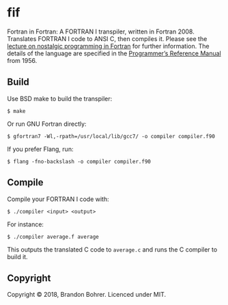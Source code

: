 # fif
Fortran in Fortran: A FORTRAN I transpiler, written in Fortran 2008. Translates
FORTRAN I code to ANSI C, then compiles it. Please see the
[lecture on nostalgic programming in Fortran](http://www.contrib.andrew.cmu.edu/~wmaynes/lect/lecture01.pdf)
for further information. The details of the language are specified in the
[Programmer’s Reference Manual](https://www.fortran.com/FortranForTheIBM704.pdf)
from 1956.

## Build
Use BSD make to build the transpiler:
```
$ make
```
Or run GNU Fortran directly:
```
$ gfortran7 -Wl,-rpath=/usr/local/lib/gcc7/ -o compiler compiler.f90
```
If you prefer Flang, run:
```
$ flang -fno-backslash -o compiler compiler.f90
```

## Compile
Compile your FORTRAN I code with:
```
$ ./compiler <input> <output>
```
For instance:
```
$ ./compiler average.f average
```
This outputs the translated C code to `average.c` and runs the C compiler to
build it.

## Copyright
Copyright © 2018, Brandon Bohrer. Licenced under MIT.
